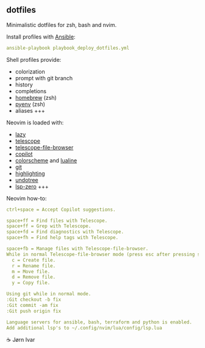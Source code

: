 ## dotfiles
Minimalistic dotfiles for zsh, bash and nvim.<br>

Install profiles with [Ansible](https://github.com/ansible/ansible):
```YAML
ansible-playbook playbook_deploy_dotfiles.yml
```

Shell profiles provide:
- colorization
- prompt with git branch
- history
- completions
- [homebrew](https://github.com/homebrew/homebrew) (zsh)
- [pyenv](https://github.com/pyenv/pyenv) (zsh)
- aliases +++

Neovim is loaded with:
- [lazy](https://github.com/folke/lazy.nvim)
- [telescope](https://github.com/nvim-telescope/telescope.nvim)
- [telescope-file-browser](https://github.com/nvim-telescope/telescope-file-browser.nvim)
- [copilot](https://github.com/zbirenbaum/copilot.lua)
- [colorscheme](https://github.com/folke/tokyonight.nvim) and [lualine](https://github.com/nvim-lualine/lualine.nvim)
- [git](https://github.com/tpope/vim-fugitive)
- [highlighting](https://github.com/nvim-treesitter/nvim-treesitter)
- [undotree](https://github.com/mbbill/undotree)
- [lsp-zero](https://github.com/VonHeikemen/lsp-zero.nvim) +++

Neovim how-to:
```YAML
ctrl+space = Accept Copilot suggestions.

space+ff = Find files with Telescope.
space+ff = Grep with Telescope.
space+fd = Find diagnostics with Telescope.
space+fh = Find help tags with Telescope.

space+fb = Manage files with Telescope-file-browser.
While in normal Telescope-file-browser mode (press esc after pressing space+fb).
  c = Create file.
  r = Rename file.
  m = Move file.
  d = Remove file.
  y = Copy file.

Using git while in normal mode.
:Git checkout -b fix
:Git commit -am fix
:Git push origin fix

Language servers for ansible, bash, terraform and python is enabled.
Add additional lsp's to ~/.config/nvim/lua/config/lsp.lua
```

☕️ Jørn Ivar
